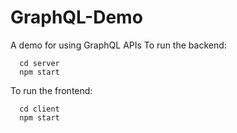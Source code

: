 # GraphQL-Demo
A demo for using GraphQL APIs
To run the backend: 
```
  cd server
  npm start
```
To run the frontend:
```
  cd client
  npm start
```
